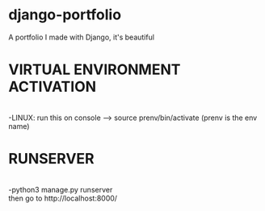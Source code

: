 # django-portfolio
A portfolio I made with Django, it's beautiful

<h1>VIRTUAL ENVIRONMENT ACTIVATION</h1>
<br>-LINUX: run this on console --> source prenv/bin/activate
(prenv is the env name)

<h1>RUNSERVER</h1>
<br>-python3 manage.py runserver
<br>then go to <a>http://localhost:8000/</a>

